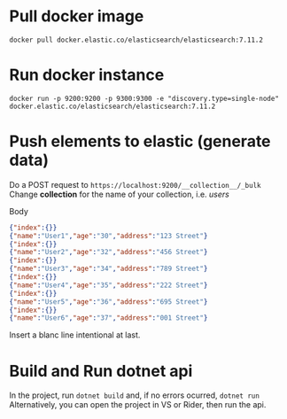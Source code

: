 # Pull docker image
```
docker pull docker.elastic.co/elasticsearch/elasticsearch:7.11.2
```
# Run docker instance
```
docker run -p 9200:9200 -p 9300:9300 -e "discovery.type=single-node" docker.elastic.co/elasticsearch/elasticsearch:7.11.2
```

# Push elements to elastic (generate data)
Do a POST request to `https://localhost:9200/__collection__/_bulk`
Change __collection__ for the name of your collection, i.e. _users_

Body
```json
{"index":{}}
{"name":"User1","age":"30","address":"123 Street"}
{"index":{}}
{"name":"User2","age":"32","address":"456 Street"}
{"index":{}}
{"name":"User3","age":"34","address":"789 Street"}
{"index":{}}
{"name":"User4","age":"35","address":"222 Street"}
{"index":{}}
{"name":"User5","age":"36","address":"695 Street"}
{"index":{}}
{"name":"User6","age":"37","address":"001 Street"}

```
Insert a blanc line intentional at last.

# Build and Run dotnet api
In the project, run `dotnet build` and, if no errors ocurred, `dotnet run`
Alternatively, you can open the project in VS or Rider, then run the api.
